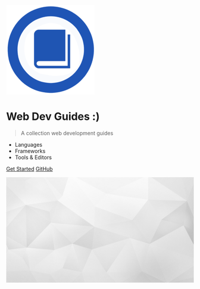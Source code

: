 ![logo](_media/logo.png)

# Web Dev Guides :)

> A collection web development guides

- Languages
- Frameworks
- Tools & Editors

[Get Started](#web-dev-guides)
[GitHub](https://github.com/bgpedersen/web-dev-guides)

<!-- background image -->

![](_media/bg.jpg)
